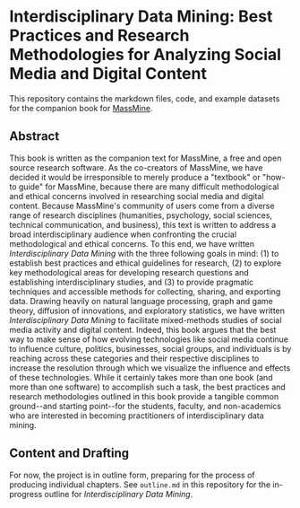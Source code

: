 # Interdisciplinary Data Mining: Best Practices and Research Methodologies for Analyzing Social Media and Digital Content
This repository contains the markdown files, code, and example datasets for the companion book for [MassMine](https://www.massmine.org/).

## Abstract
This book is written as the companion text for MassMine, a free and open source research software. As the co-creators of MassMine, we have decided it would be irresponsible to merely produce a "textbook" or "how-to guide" for MassMine, because there are many difficult methodological and ethical concerns involved in researching social media and digital content. Because MassMine's community of users come from a diverse range of research disciplines (humanities, psychology, social sciences, technical communication, and business), this text is written to address a broad interdisciplinary audience when confronting the crucial methodological and ethical concerns. To this end, we have written *Interdisciplinary Data Mining* with the three following goals in mind: (1) to establish best practices and ethical guidelines for research, (2) to explore key methodological areas for developing research questions and establishing interdisciplinary studies, and (3) to provide pragmatic techniques and accessible methods for collecting, sharing, and exporting data. Drawing heavily on natural language processing, graph and game theory, diffusion of innovations, and exploratory statistics, we have written *Interdisciplinary Data Mining* to facilitate mixed-methods studies of social media activity and digital content. Indeed, this book argues that the best way to make sense of how evolving technologies like social media continue to influence culture, politics, businesses, social groups, and individuals is by reaching across these categories and their respective disciplines to increase the resolution through which we visualize the influence and effects of these technologies. While it certainly takes more than one book (and more than one software) to accomplish such a task, the best practices and research methodologies outlined in this book provide a tangible common ground--and starting point--for the students, faculty, and non-academics who are interested in becoming practitioners of interdisciplinary data mining.

## Content and Drafting
For now, the project is in outline form, preparing for the process of producing individual chapters. See `outline.md` in this repository for the in-progress outline for *Interdisciplinary Data Mining*.
